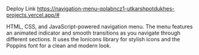 Deploy Link https://navigation-menu-qolabncz1-utkarshpotdukhes-projects.vercel.app/#

HTML, CSS, and JavaScript-powered navigation menu. The menu features an animated indicator and smooth transitions as you navigate through different sections. It uses the Ionicons library for stylish icons and the Poppins font for a clean and modern look.
